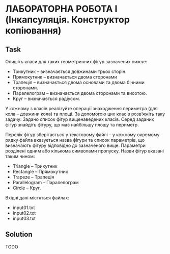 # ЛАБОРАТОРНА РОБОТА I (Інкапсуляція. Конструктор копіювання)

## Task

Опишіть класи для таких геометричних фігур зазначених нижче:
  - Трикутник – визначається довжинами трьох сторін.
  - Прямокутник – визначається двома сторонами
  - Трапеція – визначається двома основами та двома бічними сторонами.
  - Паралелограм – визначається двома сторонами та висотою.
  - Круг – визначається радіусом.

У кожному з класів реалізуйте операції знаходження периметра (для кола – довжини кола) та площі. За допомогою цих класів розв’яжіть таку задачу: Задано список фігур вищенаведених класів. Серед заданих фігур знайдіть фігуру, що має найбільшу площу та периметр.

Перелік фігур зберігається у текстовому файлі – у кожному окремому рядку файла вказується назва фігури та список параметрів, що визначають фігуру відповідно до зазначеного вище. Параметри розділені одним або кількома символами пропуску. 
Назви фігур вказані таким чином: 
  - Triangle – Трикутник
  - Rectangle – Прямокутник 
  - Trapeze – Трапеція 
  - Parallelogram – Паралелограм 
  - Circle – Круг.

Вхідні дані містяться файлах:
  - input01.txt
  - input02.txt
  - input03.txt

## Solution
 
TODO
